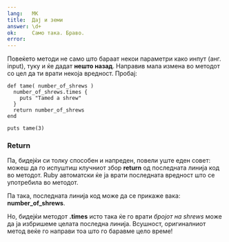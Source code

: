 ```yaml
---
lang:   MK
title:  Дај и земи
answer: \d+
ok:     Само така. Браво.
error:
---
```


Повеќето методи не само што бараат некои параметри како инпут (анг. input), туку и ќе дадат __нешто назад__.
Направив мала измена во методот со цел да ти врати некоја вредност. Пробај:

    def tame( number_of_shrews )
      number_of_shrews.times {
        puts "Tamed a shrew"
      }
      return number_of_shrews
    end

    puts tame(3)

### Return
Па, бидејќи си толку способен и напреден, повели уште еден совет:
можеш да го испуштиш клучниот збор __return__ од последната линија код во методот.
Ruby автоматски ќе ја врати последната вредност што се употребила во методот.

Па така, последната линија код може да се прикаже вака: __number\_of\_shrews__.

Но, бидејќи методот __.times__ исто така ќе го врати _бројот на shrews_ може да
ја избришеме целата последна линија. Всушност, оригиналниот метод веќе го направи тоа што го баравме цело време!
